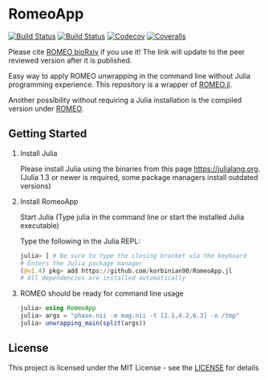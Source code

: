 # RomeoApp

[![Build Status](https://travis-ci.com/korbinian90/RomeoApp.jl.svg?branch=master)](https://travis-ci.com/korbinian90/RomeoApp.jl)
[![Build Status](https://ci.appveyor.com/api/projects/status/github/korbinian90/RomeoApp.jl?svg=true)](https://ci.appveyor.com/project/korbinian90/RomeoApp-jl)
[![Codecov](https://codecov.io/gh/korbinian90/RomeoApp.jl/branch/master/graph/badge.svg)](https://codecov.io/gh/korbinian90/RomeoApp.jl)
[![Coveralls](https://coveralls.io/repos/github/korbinian90/RomeoApp.jl/badge.svg?branch=master)](https://coveralls.io/github/korbinian90/RomeoApp.jl?branch=master)

Please cite [ROMEO bioRxiv](https://www.biorxiv.org/content/10.1101/2020.07.24.214551v1.abstract) if you use it! The link will update to the peer reviewed version after it is published.

Easy way to apply ROMEO unwrapping in the command line without Julia programming experience. This repository is a wrapper of [ROMEO.jl](https://github.com/korbinian90/ROMEO.jl).

Another possibility without requiring a Julia installation is the compiled version under [ROMEO](https://github.com/korbinian90/ROMEO).

## Getting Started

1. Install Julia

   Please install Julia using the binaries from this page https://julialang.org. (Julia 1.3 or newer is required, some package managers install outdated versions)

2. Install RomeoApp

   Start Julia (Type julia in the command line or start the installed Julia executable)

   Type the following in the Julia REPL:
   ```julia
   julia> ] # Be sure to type the closing bracket via the keyboard
   # Enters the Julia package manager
   (@v1.4) pkg> add https://github.com/korbinian90/RomeoApp.jl
   # All dependencies are installed automatically
   ```

3. ROMEO should be ready for command line usage

   ```julia
   julia> using RomeoApp
   julia> args = "phase.nii -m mag.nii -t [2.1,4.2,6.3] -o /tmp"
   julia> unwrapping_main(split(args))
   ```


## License
This project is licensed under the MIT License - see the [LICENSE](https://github.com/korbinian90/ROMEO.jl/blob/master/LICENSE) for details
